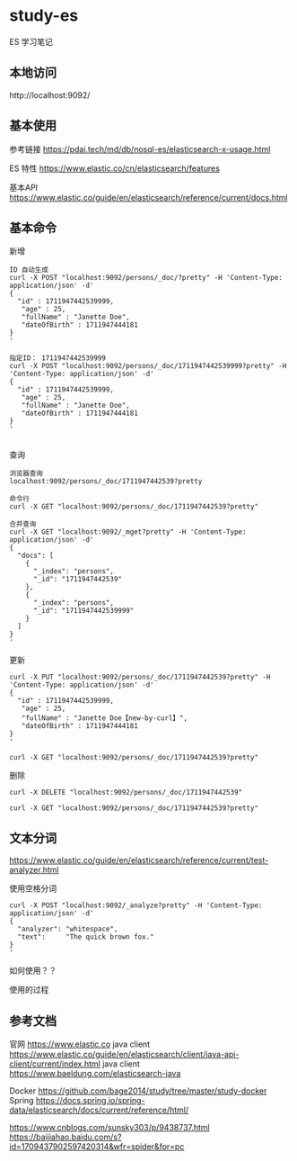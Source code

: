
# study-es #
ES 学习笔记

## 本地访问 
http://localhost:9092/







## 基本使用

参考链接 https://pdai.tech/md/db/nosql-es/elasticsearch-x-usage.html

ES 特性 https://www.elastic.co/cn/elasticsearch/features

基本API https://www.elastic.co/guide/en/elasticsearch/reference/current/docs.html





## 基本命令

新增

```
ID 自动生成 
curl -X POST "localhost:9092/persons/_doc/?pretty" -H 'Content-Type: application/json' -d'
{
  "id" : 1711947442539999,
   "age" : 25,
   "fullName" : "Janette Doe",
   "dateOfBirth" : 1711947444181
}
'

指定ID： 1711947442539999
curl -X POST "localhost:9092/persons/_doc/1711947442539999?pretty" -H 'Content-Type: application/json' -d'
{
  "id" : 1711947442539999,
   "age" : 25,
   "fullName" : "Janette Doe",
   "dateOfBirth" : 1711947444181
}
'


```

查询

```
浏览器查询
localhost:9092/persons/_doc/1711947442539?pretty

命令行
curl -X GET "localhost:9092/persons/_doc/1711947442539?pretty"

合并查询
curl -X GET "localhost:9092/_mget?pretty" -H 'Content-Type: application/json' -d'
{
  "docs": [
    {
      "_index": "persons",
      "_id": "1711947442539"
    },
    {
      "_index": "persons",
      "_id": "1711947442539999"
    }
  ]
}
'
```

更新

```
curl -X PUT "localhost:9092/persons/_doc/1711947442539?pretty" -H 'Content-Type: application/json' -d'
{
  "id" : 1711947442539999,
   "age" : 25,
   "fullName" : "Janette Doe【new-by-curl】",
   "dateOfBirth" : 1711947444181
}
'

curl -X GET "localhost:9092/persons/_doc/1711947442539?pretty"

```

删除

```
curl -X DELETE "localhost:9092/persons/_doc/1711947442539"

curl -X GET "localhost:9092/persons/_doc/1711947442539?pretty"

```





## 文本分词

https://www.elastic.co/guide/en/elasticsearch/reference/current/test-analyzer.html

使用空格分词

```
curl -X POST "localhost:9092/_analyze?pretty" -H 'Content-Type: application/json' -d'
{
  "analyzer": "whitespace",
  "text":     "The quick brown fox."
}
'
```

如何使用？？

使用的过程



## 参考文档 ##

官网 https://www.elastic.co
java client https://www.elastic.co/guide/en/elasticsearch/client/java-api-client/current/index.html
java client https://www.baeldung.com/elasticsearch-java

Docker https://github.com/bage2014/study/tree/master/study-docker
Spring https://docs.spring.io/spring-data/elasticsearch/docs/current/reference/html/


https://www.cnblogs.com/sunsky303/p/9438737.html
https://baijiahao.baidu.com/s?id=1709437902597420314&wfr=spider&for=pc


